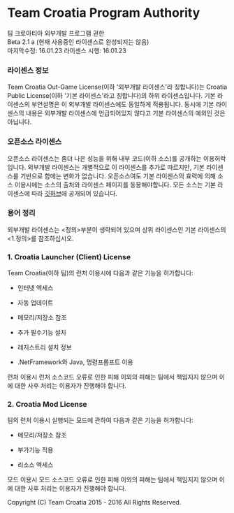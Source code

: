 ﻿Team Croatia Program Authority
==========
팀 크로아티아 외부개발 프로그램 권한<br />
Beta 2.1 a (현재 사용중인 라이센스로 완성되지는 않음)<br />
마지막수정: 16.01.23
라이센스 시행: 16.01.23



### 라이센스 정보
Team Croatia Out-Game License(이하 '외부개발 라이센스'라 칭합니다)는 Croatia Public License(이하 '기본 라이센스'라고 칭합니다)의 하위 라이센스입니다. 기본 라이센스의 부연설명은 이 외부개발 라이센스에도 동일하게 적용됩니다. 동시에 기본 라이센스의 내용은 외부개발 라이센스에 언급되어있지 않다고 기본 라이센스의  예외인 것은 아닙니다.


### 오픈소스 라이센스
오픈소스 라이센스는 좀더 나은 성능을 위해 내부 코드(이하 소스)를 공개하는 이용허락입니다. 외부개발 라이센스는 개별적으로 이 라이센스를 추가로 따르지만, 기본 라이센스를 기반으로 함에는 변화가 없습니다. 오픈소스여도 기본 라이센스의 효력에 의해 소스 이용시에는 소스의 출처와 라이센스 페이지를 동봉해야합니다. 모든 소스는 기본 라이센스에 따라 [깃허브](http://github.com/teamcroatia)에 공개되어 있습니다. 



### 용어 정리

외부개발 라이센스는 <정의>부분이 생략되어 있으며 상위 라이센스인 기본 라이센스의 <1.정의>를 참조하십시오.


### 1. Croatia Launcher (Client) License

Team Croatia(이하 팀)의 런처 이용시에 다음과 같은 기능을 허가합니다:

 - 인터넷 엑세스

 - 자동 업데이트

 - 메모리/저장소 참조

 - 추가 필수기능 설치

 - 레지스트리 설치 정보

 - .NetFramework와 Java, 명령프롬프트 이용

런처 이용시 런처 소스코드 오류로 인한 피해 이외의 피해는 팀에서 책임지지 않으며 이에 대한 사후 처리는 이용자가 진행해야 합니다.



### 2. Croatia Mod License

팀의 런처 이용시 실행되는 모드에 관하여 다음과 같은 기능을 허가합니다:

 - 메모리/저장소 참조

 - 부가기능 적용

 - 리소스 엑세스

모드 이용시 모드 소스코드 오류로 인한 피해 이외의 피해는 팀에서 책임지지 않으며 이에 대한 사후 처리는 이용자가 진행해야 합니다.

Copyright (C) Team Croatia 2015 - 2016 All Rights Reserved.
